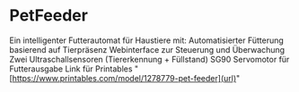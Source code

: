# PetFeeder
Ein intelligenter Futterautomat für Haustiere mit:  Automatisierter Fütterung basierend auf Tierpräsenz  Webinterface zur Steuerung und Überwachung  Zwei Ultraschallsensoren (Tiererkennung + Füllstand)  SG90 Servomotor für Futterausgabe
Link für Printables "[https://www.printables.com/model/1278779-pet-feeder](url)"

